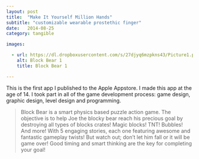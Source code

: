 ```yaml
---
layout: post
title:  "Make It Yourself Million Hands"
subtitle: "customizable wearable prostethic finger"
date:   2014-08-25
category: tangible

images:

  - url: https://dl.dropboxusercontent.com/s/27djyq6mzpkns43/Picture1.png?dl=0
    alt: Block Bear 1
    title: Block Bear 1

---
```

This is the first app I published to the Apple Appstore. I made this app  at the age of 14. I took part in all of the game development process: game design, graphic design, level design and programming.

>Block Bear is a smart physics based puzzle action game. The objective is to help Joe the blocky bear reach his precious goal by destroying all types of blocks crates! Magic blocks! TNT! Bubbles! And more! With 5 engaging stories, each one featuring awesome and fantastic gameplay twists! But watch out; don’t let him fall or it will be game over! Good timing and smart thinking are the key for completing your goal!